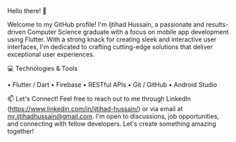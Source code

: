 Hello there! 👋

Welcome to my GitHub profile! I'm Ijtihad Hussain, a passionate and results-driven Computer Science graduate with a focus on mobile app development using Flutter. With a strong knack for creating sleek and interactive user interfaces, I'm dedicated to crafting cutting-edge solutions that deliver exceptional user experiences.

💻 Technologies & Tools

• Flutter / Dart
• Firebase
• RESTful APIs
• Git / GitHub
• Android Studio

📫 Let's Connect!
Feel free to reach out to me through LinkedIn (https://www.linkedin.com/in/ijtihad-hussain/) or via email at mr.ijtihadhussain@gmail.com. I'm open to discussions, job opportunities, and connecting with fellow developers. Let's create something amazing together!
